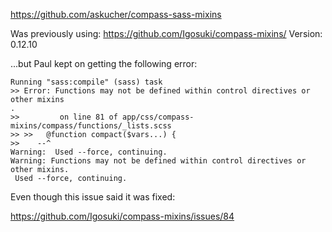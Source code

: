 https://github.com/askucher/compass-sass-mixins

Was previously using:
https://github.com/Igosuki/compass-mixins/
Version: 0.12.10

...but Paul kept on getting the following error:

```
Running "sass:compile" (sass) task
>> Error: Functions may not be defined within control directives or other mixins
.
>>         on line 81 of app/css/compass-mixins/compass/functions/_lists.scss
>> >>   @function compact($vars...) {
>>    --^
Warning:  Used --force, continuing.
Warning: Functions may not be defined within control directives or other mixins.
 Used --force, continuing.
```

Even though this issue said it was fixed:

https://github.com/Igosuki/compass-mixins/issues/84
